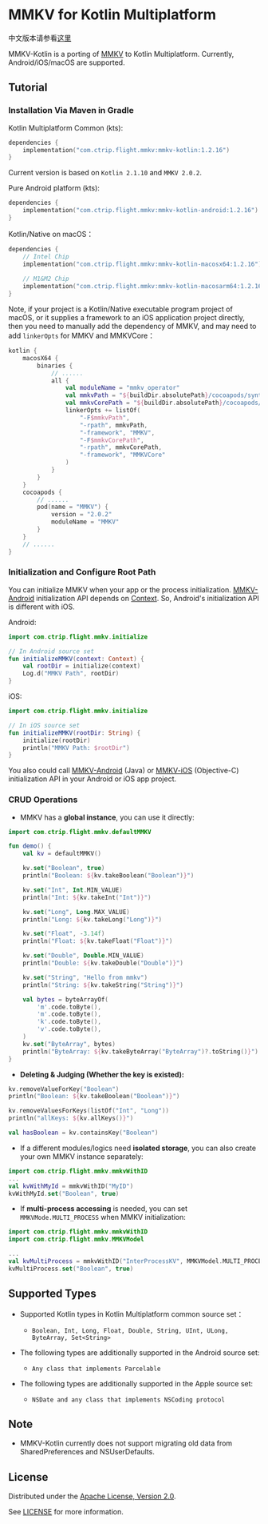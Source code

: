 # MMKV for Kotlin Multiplatform

中文版本请参看[这里](README_CN.md)

MMKV-Kotlin is a porting of [MMKV](https://github.com/Tencent/MMKV) to Kotlin Multiplatform. Currently, Android/iOS/macOS are supported.

## Tutorial

### Installation Via Maven in Gradle

Kotlin Multiplatform Common (kts):

```kotlin
dependencies {     
    implementation("com.ctrip.flight.mmkv:mmkv-kotlin:1.2.16")
}
```

Current version is based on `Kotlin 2.1.10` and `MMKV 2.0.2`.

Pure Android platform (kts):

```kotlin
dependencies {     
    implementation("com.ctrip.flight.mmkv:mmkv-kotlin-android:1.2.16")
}
```

Kotlin/Native on macOS：

```kotlin
dependencies { 
    // Intel Chip
    implementation("com.ctrip.flight.mmkv:mmkv-kotlin-macosx64:1.2.16")
    
    // M1&M2 Chip
    implementation("com.ctrip.flight.mmkv:mmkv-kotlin-macosarm64:1.2.16")
}
```
Note, if your project is a Kotlin/Native executable program project of macOS, or it supplies a framework to an iOS application project directly, then you need to manually add the dependency of MMKV, and may need to add `linkerOpts` for MMKV and MMKVCore：

```kotlin
kotlin {
    macosX64 {
        binaries {
            // ......
            all {
                val moduleName = "mmkv_operator"
                val mmkvPath = "${buildDir.absolutePath}/cocoapods/synthetic/OSX/$moduleName/build/Release/MMKV"
                val mmkvCorePath = "${buildDir.absolutePath}/cocoapods/synthetic/OSX/$moduleName//build/Release/MMKVCore"
                linkerOpts += listOf(
                    "-F$mmkvPath",
                    "-rpath", mmkvPath,
                    "-framework", "MMKV",
                    "-F$mmkvCorePath",
                    "-rpath", mmkvCorePath,
                    "-framework", "MMKVCore"
                )
            }
        }
    }
    cocoapods {
        // ......
        pod(name = "MMKV") {
            version = "2.0.2"
            moduleName = "MMKV"
        }
    }
    // ......
}
```

### Initialization and Configure Root Path

You can initialize MMKV when your app or the process initialization. [MMKV-Android](https://github.com/Tencent/MMKV/tree/master/Android/MMKV) initialization API depends on [Context](https://developer.android.com/reference/android/content/Context). So, Android's initialization API is different with iOS.

Android:

```kotlin
import com.ctrip.flight.mmkv.initialize

// In Android source set
fun initializeMMKV(context: Context) {
    val rootDir = initialize(context)
    Log.d("MMKV Path", rootDir)
}
```

iOS:

```kotlin
import com.ctrip.flight.mmkv.initialize

// In iOS source set
fun initializeMMKV(rootDir: String) {
    initialize(rootDir)
    println("MMKV Path: $rootDir")
}
```

You also could call [MMKV-Android](https://github.com/Tencent/MMKV/tree/master/Android/MMKV) (Java) or [MMKV-iOS](https://github.com/Tencent/MMKV/tree/master/iOS) (Objective-C) initialization API in your Android or iOS app project.

### CRUD Operations

- MMKV has a **global instance**, you can use it directly:

```kotlin
import com.ctrip.flight.mmkv.defaultMMKV

fun demo() {
    val kv = defaultMMKV()

    kv.set("Boolean", true)
    println("Boolean: ${kv.takeBoolean("Boolean")}")

    kv.set("Int", Int.MIN_VALUE)
    println("Int: ${kv.takeInt("Int")}")

    kv.set("Long", Long.MAX_VALUE)
    println("Long: ${kv.takeLong("Long")}")

    kv.set("Float", -3.14f)
    println("Float: ${kv.takeFloat("Float")}")

    kv.set("Double", Double.MIN_VALUE)
    println("Double: ${kv.takeDouble("Double")}")

    kv.set("String", "Hello from mmkv")
    println("String: ${kv.takeString("String")}")

    val bytes = byteArrayOf(
        'm'.code.toByte(), 
        'm'.code.toByte(), 
        'k'.code.toByte(), 
        'v'.code.toByte(),
    )
    kv.set("ByteArray", bytes)
    println("ByteArray: ${kv.takeByteArray("ByteArray")?.toString()}")
}
```

- **Deleting & Judging (Whether the key is existed):**

```kotlin
kv.removeValueForKey("Boolean")
println("Boolean: ${kv.takeBoolean("Boolean")}")

kv.removeValuesForKeys(listOf("Int", "Long"))
println("allKeys: ${kv.allKeys()}")

val hasBoolean = kv.containsKey("Boolean")
```

- If a different modules/logics need **isolated storage**, you can also create your own MMKV instance separately:

```kotlin
import com.ctrip.flight.mmkv.mmkvWithID
...
val kvWithMyId = mmkvWithID("MyID")
kvWithMyId.set("Boolean", true)
```

- If **multi-process accessing** is needed, you can set `MMKVMode.MULTI_PROCESS` when MMKV initialization:

```kotlin
import com.ctrip.flight.mmkv.mmkvWithID
import com.ctrip.flight.mmkv.MMKVModel

...
val kvMultiProcess = mmkvWithID("InterProcessKV", MMKVModel.MULTI_PROCESS)
kvMultiProcess.set("Boolean", true)
```

## Supported Types

* Supported Kotlin types in Kotlin Multiplatform common source set：
  * `Boolean, Int, Long, Float, Double, String, UInt, ULong, ByteArray, Set<String>`
 

* The following types are additionally supported in the Android source set:
  * `Any class that implements Parcelable`


* The following types are additionally supported in the Apple source set:
  * `NSDate and any class that implements NSCoding protocol`


## Note
 
- MMKV-Kotlin currently does not support migrating old data from SharedPreferences and NSUserDefaults.

## License

Distributed under the [Apache License, Version 2.0](https://www.apache.org/licenses/LICENSE-2.0).

See [LICENSE](LICENSE.txt) for more information.